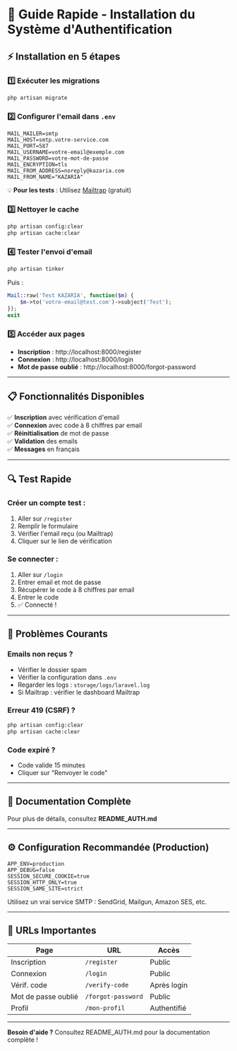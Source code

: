 # 🚀 Guide Rapide - Installation du Système d'Authentification

## ⚡ Installation en 5 étapes

### 1️⃣ Exécuter les migrations
```bash
php artisan migrate
```

### 2️⃣ Configurer l'email dans `.env`
```env
MAIL_MAILER=smtp
MAIL_HOST=smtp.votre-service.com
MAIL_PORT=587
MAIL_USERNAME=votre-email@exemple.com
MAIL_PASSWORD=votre-mot-de-passe
MAIL_ENCRYPTION=tls
MAIL_FROM_ADDRESS=noreply@kazaria.com
MAIL_FROM_NAME="KAZARIA"
```

💡 **Pour les tests** : Utilisez [Mailtrap](https://mailtrap.io) (gratuit)

### 3️⃣ Nettoyer le cache
```bash
php artisan config:clear
php artisan cache:clear
```

### 4️⃣ Tester l'envoi d'email
```bash
php artisan tinker
```
Puis :
```php
Mail::raw('Test KAZARIA', function($m) { 
    $m->to('votre-email@test.com')->subject('Test'); 
});
exit
```

### 5️⃣ Accéder aux pages
- **Inscription** : http://localhost:8000/register
- **Connexion** : http://localhost:8000/login
- **Mot de passe oublié** : http://localhost:8000/forgot-password

---

## 📋 Fonctionnalités Disponibles

✅ **Inscription** avec vérification d'email  
✅ **Connexion** avec code à 8 chiffres par email  
✅ **Réinitialisation** de mot de passe  
✅ **Validation** des emails  
✅ **Messages** en français  

---

## 🔍 Test Rapide

### Créer un compte test :
1. Aller sur `/register`
2. Remplir le formulaire
3. Vérifier l'email reçu (ou Mailtrap)
4. Cliquer sur le lien de vérification

### Se connecter :
1. Aller sur `/login`
2. Entrer email et mot de passe
3. Récupérer le code à 8 chiffres par email
4. Entrer le code
5. ✅ Connecté !

---

## 🐛 Problèmes Courants

### Emails non reçus ?
- Vérifier le dossier spam
- Vérifier la configuration dans `.env`
- Regarder les logs : `storage/logs/laravel.log`
- Si Mailtrap : vérifier le dashboard Mailtrap

### Erreur 419 (CSRF) ?
```bash
php artisan config:clear
php artisan cache:clear
```

### Code expiré ?
- Code valide 15 minutes
- Cliquer sur "Renvoyer le code"

---

## 📖 Documentation Complète

Pour plus de détails, consultez **README_AUTH.md**

---

## ⚙️ Configuration Recommandée (Production)

```env
APP_ENV=production
APP_DEBUG=false
SESSION_SECURE_COOKIE=true
SESSION_HTTP_ONLY=true
SESSION_SAME_SITE=strict
```

Utilisez un vrai service SMTP : SendGrid, Mailgun, Amazon SES, etc.

---

## 🎯 URLs Importantes

| Page | URL | Accès |
|------|-----|-------|
| Inscription | `/register` | Public |
| Connexion | `/login` | Public |
| Vérif. code | `/verify-code` | Après login |
| Mot de passe oublié | `/forgot-password` | Public |
| Profil | `/mon-profil` | Authentifié |

---

**Besoin d'aide ?** Consultez README_AUTH.md pour la documentation complète !


